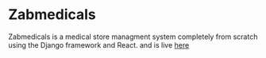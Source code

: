 # Zabmedicals
Zabmedicals is a medical store managment  system completely from scratch using the Django framework and React. and is live <a href="http://enigmatic-brook-69506.herokuapp.com/">here</a>
